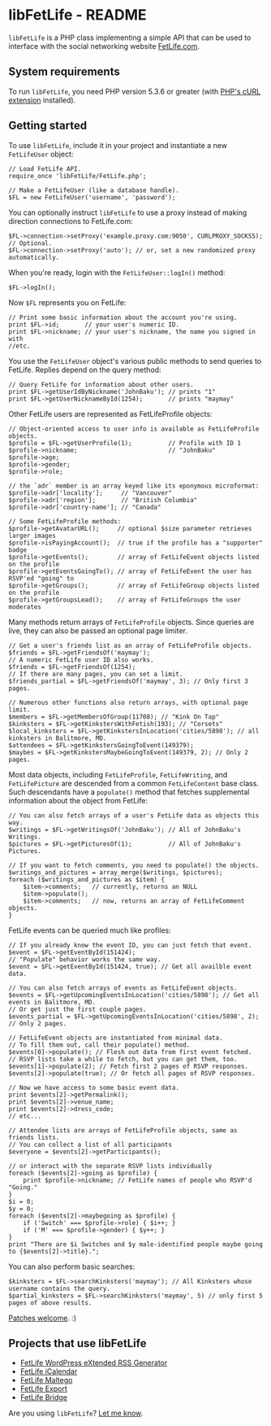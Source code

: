 # libFetLife - README

`libFetLife` is a PHP class implementing a simple API that can be used to interface with the social networking website [FetLife.com](https://fetlife.com/).

## System requirements

To run `libFetLife`, you need PHP version 5.3.6 or greater (with [PHP's cURL extension](https://php.net/manual/book.curl.php) installed).

## Getting started

To use `libFetLife`, include it in your project and instantiate a new `FetLifeUser` object:

    // Load FetLife API.
    require_once 'libFetLife/FetLife.php';

    // Make a FetLifeUser (like a database handle).
    $FL = new FetLifeUser('username', 'password');

You can optionally instruct `libFetLife` to use a proxy instead of making direction connections to FetLife.com:

    $FL->connection->setProxy('example.proxy.com:9050', CURLPROXY_SOCKS5); // Optional.
    $FL->connection->setProxy('auto'); // or, set a new randomized proxy automatically.

When you're ready, login with the `FetLifeUser::logIn()` method:

    $FL->logIn();

Now `$FL` represents you on FetLife:

    // Print some basic information about the account you're using.
    print $FL->id;       // your user's numeric ID.
    print $FL->nickname; // your user's nickname, the name you signed in with
    //etc.

You use the `FetLifeUser` object's various public methods to send queries to FetLife. Replies depend on the query method:

    // Query FetLife for information about other users.
    print $FL->getUserIdByNickname('JohnBaku'); // prints "1"
    print $FL->getUserNicknameById(1254);       // prints "maymay"

Other FetLife users are represented as FetLifeProfile objects:

    // Object-oriented access to user info is available as FetLifeProfile objects.
    $profile = $FL->getUserProfile(1);          // Profile with ID 1
    $profile->nickname;                         // "JohnBaku"
    $profile->age;
    $profile->gender;
    $profile->role;

    // the `adr` member is an array keyed like its eponymous microformat:
    $profile->adr['locality'];     // "Vancouver"
    $profile->adr['region'];       // "British Columbia"
    $profile->adr['country-name']; // "Canada"

    // Some FetLifeProfile methods:
    $profile->getAvatarURL();     // optional $size parameter retrieves larger images
    $profile->isPayingAccount();  // true if the profile has a "supporter" badge
    $profile->getEvents();        // array of FetLifeEvent objects listed on the profile
    $profile->getEventsGoingTo(); // array of FetLifeEvent the user has RSVP'ed "going" to
    $profile->getGroups();        // array of FetLifeGroup objects listed on the profile
    $profile->getGroupsLead();    // array of FetLifeGroups the user moderates

Many methods return arrays of `FetLifeProfile` objects. Since queries are live, they can also be passed an optional page limiter.

    // Get a user's friends list as an array of FetLifeProfile objects.
    $friends = $FL->getFriendsOf('maymay');
    // A numeric FetLife user ID also works.
    $friends = $FL->getFriendsOf(1254);
    // If there are many pages, you can set a limit.
    $friends_partial = $FL->getFriendsOf('maymay', 3); // Only first 3 pages.

    // Numerous other functions also return arrays, with optional page limit.
    $members = $FL->getMembersOfGroup(11708); // "Kink On Tap"
    $kinksters = $FL->getKinkstersWithFetish(193); // "Corsets"
    $local_kinksters = $FL->getKinkstersInLocation('cities/5898'); // all kinksters in Balitmore, MD.
    $attendees = $FL->getKinkstersGoingToEvent(149379);
    $maybes = $FL->getKinkstersMaybeGoingToEvent(149379, 2); // Only 2 pages.

Most data objects, including `FetLifeProfile`, `FetLifeWriting`, and `FetLifePicture` are descended from a common `FetLifeContent` base class. Such descendants  have a `populate()` method that fetches supplemental information about the object from FetLife:

    // You can also fetch arrays of a user's FetLife data as objects this way.
    $writings = $FL->getWritingsOf('JohnBaku'); // All of JohnBaku's Writings.
    $pictures = $FL->getPicturesOf(1);          // All of JohnBaku's Pictures.

    // If you want to fetch comments, you need to populate() the objects.
    $writings_and_pictures = array_merge($writings, $pictures);
    foreach ($writings_and_pictures as $item) {
        $item->comments;   // currently, returns an NULL
        $item->populate();
        $item->comments;   // now, returns an array of FetLifeComment objects.
    }

FetLife events can be queried much like profiles:

    // If you already know the event ID, you can just fetch that event.
    $event = $FL->getEventById(151424);
    // "Populate" behavior works the same way.
    $event = $FL->getEventById(151424, true); // Get all availble event data.

    // You can also fetch arrays of events as FetLifeEvent objects.
    $events = $FL->getUpcomingEventsInLocation('cities/5898'); // Get all events in Balitmore, MD.
    // Or get just the first couple pages.
    $events_partial = $FL->getUpcomingEventsInLocation('cities/5898', 2); // Only 2 pages.

    // FetLifeEvent objects are instantiated from minimal data.
    // To fill them out, call their populate() method.
    $events[0]->populate(); // Flesh out data from first event fetched.
    // RSVP lists take a while to fetch, but you can get them, too.
    $events[1]->populate(2); // Fetch first 2 pages of RSVP responses.
    $events[2]->populate(true); // Or fetch all pages of RSVP responses.

    // Now we have access to some basic event data.
    print $events[2]->getPermalink();
    print $events[2]->venue_name;
    print $events[2]->dress_code;
    // etc...

    // Attendee lists are arrays of FetLifeProfile objects, same as friends lists.
    // You can collect a list of all participants
    $everyone = $events[2]->getParticipants();

    // or interact with the separate RSVP lists individually
    foreach ($events[2]->going as $profile) {
        print $profile->nickname; // FetLife names of people who RSVP'd "Going."
    }
    $i = 0;
    $y = 0;
    foreach ($events[2]->maybegoing as $profile) {
        if ('Switch' === $profile->role) { $i++; }
        if ('M' === $profile->gender) { $y++; }
    }
    print "There are $i Switches and $y male-identified people maybe going to {$events[2]->title}.";

You can also perform basic searches:

    $kinksters = $FL->searchKinksters('maymay'); // All Kinksters whose username contains the query.
    $partial_kinksters = $FL->searchKinksters('maymay', 5) // only first 5 pages of above results.

[Patches welcome](https://github.com/meitar/libFetLife/issues/new). :)

## Projects that use libFetLife

* [FetLife WordPress eXtended RSS Generator](https://github.com/meitar/fetlife2wxr)
* [FetLife iCalendar](https://github.com/meitar/fetlife-icalendar/)
* [FetLife Maltego](https://github.com/meitar/fetlife-maltego/)
* [FetLife Export](https://github.com/meitar/fetlife-export/)
* [FetLife Bridge](https://github.com/meitar/fetlife-bridge/)

Are you using `libFetLife`? [Let me know](http://maybemaimed.com/seminars/#booking-inquiry).
